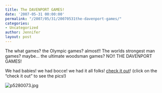 ```yaml
---
title: The DAVENPORT GAMES!
date: '2007-05-31 00:00:00'
permalink: "/2007/05/31/20070531the-davenport-games/"
categories:
- Uncategorized
author: Jennifer
layout: post
---
```


The what games? the Olympic games? almost!! The worlds strongest man games? maybe&#8230; the ultimate woodsman games? NO!! THE DAVENPORT GAMES!

We had babies! we had bocce! we had it all folks! [check it out](http://www.flickr.com/photos/jenniferandJennifers_photos/sets/72157600292147751/ "check it out")! (click on the &#8220;check it out&#8221; to see the pics!)

<img id="image177" alt="p5280073.jpg" src="http://static.squarespace.com/static/50db6bb3e4b015296cd43789/50dfa5b1e4b0dc6320e0b5ea/50dfa5b1e4b0dc6320e0b68e/1180570230000/?format=original" />

